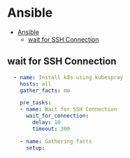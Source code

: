 # Ansible
<!--ts-->
   * [Ansible](#ansible)
      * [wait for SSH Connection](#wait-for-ssh-connection)

<!-- Added by: morelly_t1, at: Sat 02 Jan 2021 09:04:23 PM CET -->

<!--te-->

## wait for SSH Connection
```yaml
  - name: Install k8s using kubespray
    hosts: all
    gather_facts: no

    pre_tasks:
    - name: Wait for SSH Connection
      wait_for_connection:
        delay: 10
        timeout: 300

    - name: Gathering facts
      setup:
```
